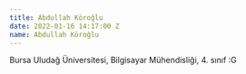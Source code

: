 ```yaml
---
title: Abdullah Köroğlu
date: 2022-01-16 14:17:00 Z
name: Abdullah Köroğlu
---
```


Bursa Uludağ Üniversitesi, Bilgisayar Mühendisliği, 4. sınıf
:G